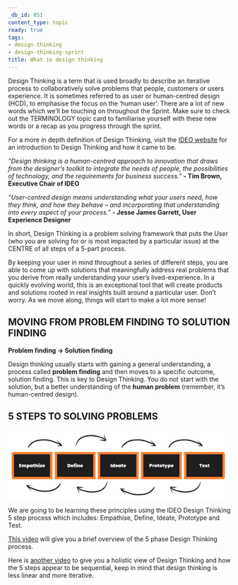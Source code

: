 ```yaml
---
_db_id: 851
content_type: topic
ready: true
tags:
- design-thinking
- design-thinking-sprint
title: What is design thinking
---
```


Design Thinking is a term that is used broadly to describe an iterative process to collaboratively solve problems that people, customers or users experience.  It is sometimes referred to as user or human-centred design (HCD), to emphasise the focus on the ‘human user’. There are a lot of new words which we’ll be touching on throughout the Sprint. Make sure to check out the TERMINOLOGY topic card to familiarise yourself with these new words or a recap as you progress through the sprint.

For a more in depth definition of Design Thinking, visit the [IDEO website](https://designthinking.ideo.com/) for an introduction to Design Thinking and how it came to be. 

*“Design thinking is a human-centred approach to innovation that draws from the designer’s toolkit to integrate the needs of people, the possibilities of technology, and the requirements for business success.”*
**- Tim Brown, Executive Chair of  IDEO**

*“User-centred design means understanding what your users need, how they think, and how they behave – and incorporating that understanding into every aspect of your process.”*  **- Jesse James Garrett, User Experience Designer**

In short, Design Thinking is a problem solving framework that puts the User (who you are solving for or is most impacted by a particular issue) at the CENTRE of all steps of a 5-part process. 

By keeping your user in mind throughout a series of different steps, you are able to come up with solutions that meaningfully address real problems that you derive from really understanding your user’s lived-experience. In a quickly evolving world, this is an exceptional tool that will create products and solutions rooted in real insights built around a particular user. Don’t worry. As we move along, things will start to make a lot more sense! 

## MOVING FROM PROBLEM FINDING TO SOLUTION FINDING

**Problem finding → Solution finding**

Design thinking usually starts with gaining a general understanding, a process called **problem finding** and then moves to a specific outcome, solution finding. This is key to Design Thinking. You do not start with the solution, but a better understanding of the **human problem** (remember, it’s human-centred design).

## 5 STEPS TO SOLVING PROBLEMS 

![5-steps-to-problem-solving](5_Steps_to_Solving_Problems.png)

We are going to be learning these principles using the IDEO Design Thinking 5 step process which includes: Empathise, Define, Ideate, Prototype and Test.

[This video](https://www.youtube.com/watch?v=bpVzgW8TUQ0) will give you a brief overview of the 5 phase Design Thinking process.

Here is [another video](https://www.youtube.com/watch?v=-ySx-S5FcCI) to give you a holistic view of Design Thinking and how the 5 steps appear to be  sequential, keep in mind that design thinking is less linear and more iterative.
